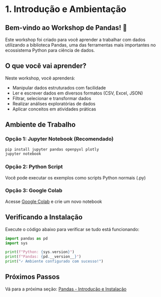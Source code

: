 # 1. Introdução e Ambientação

## Bem-vindo ao Workshop de Pandas! 🎉

Este workshop foi criado para você aprender a trabalhar com dados utilizando a biblioteca Pandas, uma das ferramentas mais importantes no ecossistema Python para ciência de dados.

## O que você vai aprender?

Neste workshop, você aprenderá:
- Manipular dados estruturados com facilidade
- Ler e escrever dados em diversos formatos (CSV, Excel, JSON)
- Filtrar, selecionar e transformar dados
- Realizar análises exploratórias de dados
- Aplicar conceitos em atividades práticas

## Ambiente de Trabalho

### Opção 1: Jupyter Notebook (Recomendado)
```bash
pip install jupyter pandas openpyxl plotly
jupyter notebook
```

### Opção 2: Python Script
Você pode executar os exemplos como scripts Python normais (.py)

### Opção 3: Google Colab
Acesse [Google Colab](https://colab.research.google.com/) e crie um novo notebook

## Verificando a Instalação

Execute o código abaixo para verificar se tudo está funcionando:

```python
import pandas as pd
import sys

print(f"Python: {sys.version}")
print(f"Pandas: {pd.__version__}")
print("✓ Ambiente configurado com sucesso!")
```

## Próximos Passos

Vá para a próxima seção: [Pandas - Introdução e Instalação](../02_pandas_instalacao)
